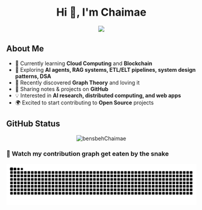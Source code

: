 <h1 align="center">Hi 👋, I'm Chaimae</h1>

<p align="center">
  <a href="https://github.com/DenverCoder1/readme-typing-svg">
    <img src="https://readme-typing-svg.demolab.com/?lines=AI%20Engineer;Data%20Scientist;Data%20Engineer;Problem%20Solving;DSA&font=Fira%20Code&center=true&width=500&height=45&color=f75c7e&vCenter=true&pause=1000&size=24&background=141321" />
  </a>
</p>


## About Me
- 🔭 Currently learning **Cloud Computing** and **Blockchain**
- 🌱 Exploring **AI agents, RAG systems, ETL/ELT pipelines, system design patterns, DSA**
- 🧩 Recently discovered **Graph Theory** and loving it
- 📝 Sharing notes & projects on **GitHub**
- 💡 Interested in **AI research, distributed computing, and web apps**
- 🌍 Excited to start contributing to **Open Source** projects



## GitHub Status  

<p align="center">
<img 
  src="https://github-readme-stats.vercel.app/api?username=bensbehChaimae&count_private=true&include_all_commits=true&show_icons=true&theme=radical" alt="bensbehChaimae" 
/>
</p>




### 🐍 Watch my contribution graph get eaten by the snake
</div>
<picture>
  <source media="(prefers-color-scheme: dark)" srcset="https://raw.githubusercontent.com/bensbehChaimae/bensbehChaimae/output/github-snake-dark.svg" />
  <source media="(prefers-color-scheme: light)" srcset="https://raw.githubusercontent.com/bensbehChaimae/bensbehChaimae/output/github-snake.svg" />
  <img alt="github-snake" src="https://raw.githubusercontent.com/bensbehChaimae/bensbehChaimae/output/github-snake.svg" />
</picture>
